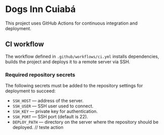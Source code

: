# Dogs Inn Cuiabá

This project uses GitHub Actions for continuous integration and deployment.

## CI workflow

The workflow defined in `.github/workflows/ci.yml` installs dependencies, builds the project and deploys it to a remote server via SSH.

### Required repository secrets

The following secrets must be added to the repository settings for deployment to succeed:

- `SSH_HOST` &mdash; address of the server.
- `SSH_USER` &mdash; SSH user used to connect.
- `SSH_KEY` &mdash; private key for authentication.
- `SSH_PORT` &mdash; SSH port (default is 22).
- `DEPLOY_PATH` &mdash; directory on the server where the repository should be deployed.
/ /   t e s t e   a c t i o n  
 